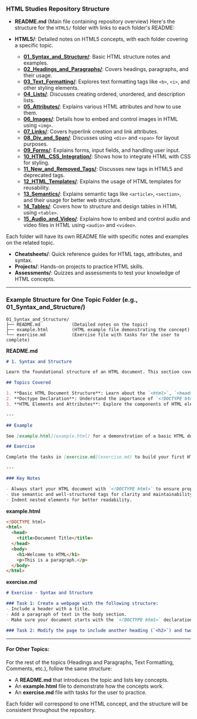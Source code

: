 
### **HTML Studies Repository Structure**

- **README.md** (Main file containing repository overview)
Here's the structure for the `HTML5/` folder with links to each folder's README:

- **HTML5/**: Detailed notes on HTML5 concepts, with each folder covering a specific topic.

    - [**01_Syntax_and_Structure/**](01_Syntax_and_Structure/): Basic HTML structure notes and examples.
    - [**02_Headings_and_Paragraphs/**](02_Headings_and_Paragraphs/): Covers headings, paragraphs, and their usage.
    - [**03_Text_Formatting/**](03_Text_Formatting/): Explores text formatting tags like `<b>`, `<i>`, and other styling elements.
    - [**04_Lists/**](04_Lists/): Discusses creating ordered, unordered, and description lists.
    - [**05_Attributes/**](05_Attributes/): Explains various HTML attributes and how to use them.
    - [**06_Images/**](06_Images/): Details how to embed and control images in HTML using `<img>`.
    - [**07_Links/**](07_Links/): Covers hyperlink creation and link attributes.
    - [**08_Div_and_Span/**](08_Div_and_Span/): Discusses using `<div>` and `<span>` for layout purposes.
    - [**09_Forms/**](09_Forms/): Explains forms, input fields, and handling user input.
    - [**10_HTML_CSS_Integration/**](10_HTML_CSS_Integration/): Shows how to integrate HTML with CSS for styling.
    - [**11_New_and_Removed_Tags/**](11_New_and_Removed_Tags/): Discusses new tags in HTML5 and deprecated tags.
    - [**12_HTML_Templates/**](12_HTML_Templates/): Explains the usage of HTML templates for reusability.
    - [**13_Semantics/**](13_Semantics/): Explains semantic tags like `<article>`, `<section>`, and their usage for better web structure.
    - [**14_Tables/**](14_Tables/): Covers how to structure and design tables in HTML using `<table>`.
    - [**15_Audio_and_Video/**](15_Audio_and_Video/): Explains how to embed and control audio and video files in HTML using `<audio>` and `<video>`.

Each folder will have its own README file with specific notes and examples on the related topic.
- **Cheatsheets/**: Quick reference guides for HTML tags, attributes, and syntax.
- **Projects/**: Hands-on projects to practice HTML skills.
- **Assessments/**: Quizzes and assessments to test your knowledge of HTML concepts.

---

### **Example Structure for One Topic Folder (e.g., 01_Syntax_and_Structure/)**

```
01_Syntax_and_Structure/
├── README.md            (Detailed notes on the topic)
├── example.html         (HTML example file demonstrating the concept)
└── exercise.md          (Exercise file with tasks for the user to complete)
```


**README.md**

```markdown
# 1. Syntax and Structure

Learn the foundational structure of an HTML document. This section covers the basic elements, their purpose, and how to structure a simple webpage.

## Topics Covered

1. **Basic HTML Document Structure**: Learn about the `<html>`, `<head>`, and `<body>` tags.
2. **Doctype Declaration**: Understand the importance of `<!DOCTYPE html>` in defining the HTML version.
3. **HTML Elements and Attributes**: Explore the components of HTML elements, including opening tags, closing tags, self-closing tags, and attributes.

---

## Example

See [example.html](example.html) for a demonstration of a basic HTML document structure.

## Exercise

Complete the tasks in [exercise.md](exercise.md) to build your first HTML webpage.

---

### Key Notes

- Always start your HTML document with `<!DOCTYPE html>` to ensure proper rendering.
- Use semantic and well-structured tags for clarity and maintainability.
- Indent nested elements for better readability.
```

**example.html**

```html
<!DOCTYPE html>
<html>
  <head>
    <title>Document Title</title>
  </head>
  <body>
    <h1>Welcome to HTML</h1>
    <p>This is a paragraph.</p>
  </body>
</html>
```

**exercise.md**

```markdown
# Exercise - Syntax and Structure

### Task 1: Create a webpage with the following structure:
- Include a header with a title.
- Add a paragraph of text in the body section.
- Make sure your document starts with the `<!DOCTYPE html>` declaration.

### Task 2: Modify the page to include another heading (`<h2>`) and two more paragraphs.
```

---

#### **For Other Topics:**

For the rest of the topics (Headings and Paragraphs, Text Formatting, Comments, etc.), follow the same structure:
- A **README.md** that introduces the topic and lists key concepts.
- An **example.html** file to demonstrate how the concepts work.
- An **exercise.md** file with tasks for the user to practice.

Each folder will correspond to one HTML concept, and the structure will be consistent throughout the repository.

